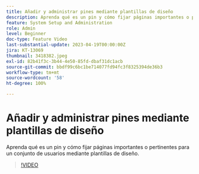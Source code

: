 ```yaml
---
title: Añadir y administrar pines mediante plantillas de diseño
description: Aprenda qué es un pin y cómo fijar páginas importantes o pertinentes para un conjunto de usuarios mediante plantillas de diseño.
feature: System Setup and Administration
role: Admin
level: Beginner
doc-type: Feature Video
last-substantial-update: 2023-04-19T00:00:00Z
jira: KT-13069
thumbnail: 3418382.jpeg
exl-id: 82b41f3c-3b44-4e50-85fd-dbaf31dc1acb
source-git-commit: bbdf99c6bc1be714077fd94fc3f8325394de36b3
workflow-type: tm+mt
source-wordcount: '58'
ht-degree: 100%

---
```


# Añadir y administrar pines mediante plantillas de diseño

Aprenda qué es un pin y cómo fijar páginas importantes o pertinentes para un conjunto de usuarios mediante plantillas de diseño.

>[!VIDEO](https://video.tv.adobe.com/v/3422812/?quality=12&learn=on&enablevpops=1&captions=spa)
